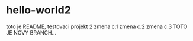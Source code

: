 # hello-world2
toto je README, testovaci projekt 2
zmena c.1
zmena c.2
zmena c.3
TOTO JE NOVY BRANCH...
